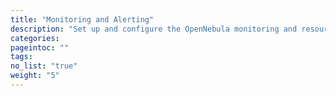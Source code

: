 ```yaml
---
title: "Monitoring and Alerting"
description: "Set up and configure the OpenNebula monitoring and resource usage forecast system"
categories:
pageintoc: ""
tags:
no_list: "true"
weight: "5"
---
```


<!--# Monitoring and Alerting -->
